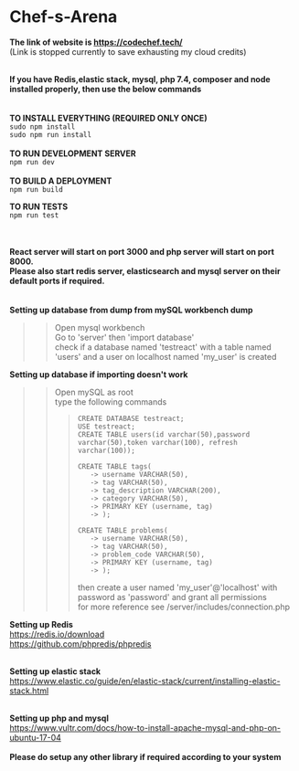 # Chef-s-Arena

<b>The link of website is https://codechef.tech/</b><br>(Link is stopped currently to save exhausting my cloud credits)<br><br>


<b>If you have Redis,elastic stack, mysql, php 7.4, composer and node installed properly, then use the below commands</b><br><br><br>
<b>TO INSTALL EVERYTHING (REQUIRED ONLY ONCE)</b><br>
```sudo npm install```<br>
```sudo npm run install```
<br>
<br>
<b>TO RUN DEVELOPMENT SERVER</b><br>
```npm run dev```<br>
<br>
<b>TO BUILD A DEPLOYMENT</b><br>
```npm run build```<br>

<b>TO RUN TESTS</b><br>
```npm run test```<br>
<br><br>

<b>React server will start on port 3000 and php server will start on port 8000.<br> Please also start redis server, elasticsearch and mysql server on their default ports if required.</b><br><br><br>
<b>Setting up database from dump from mySQL workbench dump</b><br>
>>Open mysql workbench<br>
>>Go to 'server' then 'import database'<br>
>>check if a database named 'testreact' with a table named 'users' and a user on localhost named 'my_user' is created<br>


<b>Setting up database if importing doesn't work</b><br>
>>Open mySQL as root<br>
>>type the following commands <br>
>>
>>>```CREATE DATABASE testreact;```<br>
>>>```USE testreact;```<br>
>>>```CREATE TABLE users(id varchar(50),password varchar(50),token varchar(100), refresh varchar(100));```<br>
>>>
>>>```
>>>CREATE TABLE tags(
>>>    -> username VARCHAR(50),
>>>    -> tag VARCHAR(50),
>>>    -> tag_description VARCHAR(200),
>>>    -> category VARCHAR(50),
>>>    -> PRIMARY KEY (username, tag)
>>>    -> );
>>>```
>>>
>>>```
>>>CREATE TABLE problems(
>>>    -> username VARCHAR(50),
>>>    -> tag VARCHAR(50),
>>>    -> problem_code VARCHAR(50),
>>>    -> PRIMARY KEY (username, tag)
>>>    -> );
>>>```
>>>
>>>then create a user named 'my_user'@'localhost' with password as 'password' and grant all permissions<br>
>>>for more reference see /server/includes/connection.php<br>

<b>Setting up Redis</b><br>
https://redis.io/download<br>
https://github.com/phpredis/phpredis<br><br>

<b>Setting up elastic stack</b><br>
https://www.elastic.co/guide/en/elastic-stack/current/installing-elastic-stack.html<br><br>

<b>Setting up php and mysql</b><br>
https://www.vultr.com/docs/how-to-install-apache-mysql-and-php-on-ubuntu-17-04<br>
<br>
<b>Please do setup any other library if required according to your system</b>

